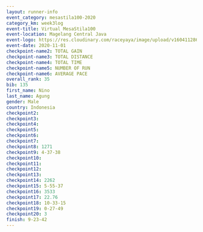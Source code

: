 ```yaml
--- 
layout: runner-info 
event_category: mesastila100-2020 
category_km: week3log 
event-title: Virtual MesaStila100  
event-location: Magelang Central Java 
event-logo: https://res.cloudinary.com/raceyaya/image/upload/v1604112863/3B3F7463-9336-4572-9F07-069DCA7D2527_ndaoxk.jpg 
event-date: 2020-11-01 
checkpoint-name2: TOTAL GAIN 
checkpoint-name3: TOTAL DISTANCE 
checkpoint-name4: TOTAL TIME 
checkpoint-name5: NUMBER OF RUN 
checkpoint-name6: AVERAGE PACE 
overall_rank: 35
bib: 135
first_name: Nino
last_name: Agung
gender: Male
country: Indonesia
checkpoint2: 
checkpoint3: 
checkpoint4: 
checkpoint5: 
checkpoint6: 
checkpoint7: 
checkpoint8: 1271
checkpoint9: 4-37-38
checkpoint10: 
checkpoint11: 
checkpoint12: 
checkpoint13: 
checkpoint14: 2262
checkpoint15: 5-55-37
checkpoint16: 3533
checkpoint17: 22.76
checkpoint18: 10-33-15
checkpoint19: 0-27-49
checkpoint20: 3
finish: 9-23-42
--- 
```

